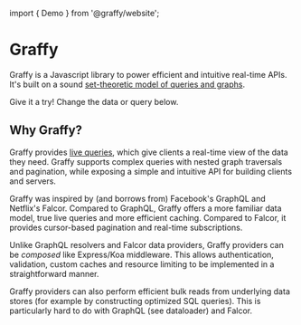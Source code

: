import { Demo } from '@graffy/website';

# Graffy

Graffy is a Javascript library to power efficient and intuitive real-time APIs. It's built on a sound [set-theoretic model of queries and graphs](docs/Theory.md).

Give it a try! Change the data or query below.

<Demo />

## Why Graffy?

Graffy provides [live queries](docs/LiveQuery.md), which give clients a real-time view of the data they need. Graffy supports complex queries with nested graph traversals and pagination, while exposing a simple and intuitive API for building clients and servers.

Graffy was inspired by (and borrows from) Facebook's GraphQL and Netflix's Falcor. Compared to GraphQL, Graffy offers a more familiar data model, true live queries and more efficient caching. Compared to Falcor, it provides cursor-based pagination and real-time subscriptions.

Unlike GraphQL resolvers and Falcor data providers, Graffy providers can be _composed_ like Express/Koa middleware. This allows authentication, validation, custom caches and resource limiting to be implemented in a straightforward manner.

Graffy providers can also perform efficient bulk reads from underlying data stores (for example by constructing optimized SQL queries). This is particularly hard to do with GraphQL (see dataloader) and Falcor.
